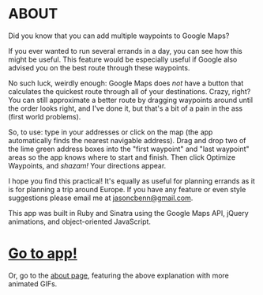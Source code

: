 <h1>ABOUT</h1>

<p>Did you know that you can add multiple waypoints to Google Maps?</p>

<p>If you ever wanted to run several errands in a day, you can see how this might be useful.  This feature would be especially useful if Google also advised you on the best route through these waypoints. </p>

<p>No such luck, weirdly enough: Google Maps does <i>not</i> have a button that calculates the quickest route through all of your destinations.  Crazy, right?  You can still approximate a better route by dragging waypoints around until the order looks right, and I've done it, but that's a bit of a pain in the ass (first world problems).

<p>So, to use: type in your addresses or click on the map (the app automatically finds the nearest navigable address).  Drag and drop two of the lime green address boxes into the "first waypoint" and "last waypoint" areas so the app knows where to start and finish.  Then click Optimize Waypoints, and <i>shazam!</i>  Your directions appear.</p>

<p>I hope you find this practical!  It's equally as useful for planning errands as it is for planning a trip around Europe.  If you have any feature or even style suggestions please email me at <a href="mailto:jasoncbenn@gmail.com">jasoncbenn@gmail.com</a>.

<p>This app was built in Ruby and Sinatra using the Google Maps API, jQuery animations, and object-oriented JavaScript.</p>

<h1><a href="http://maptime.herokuapp.com/about">Go to app!</a></h1>
Or, go to the <a href="http://maptime.herokuapp.com/about">about page</a>, featuring the above explanation with more animated GIFs.

